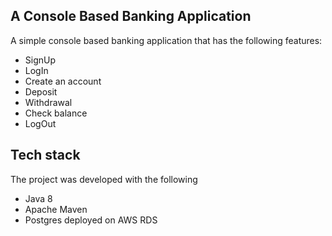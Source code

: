 ## A Console Based Banking Application

A simple console based banking application that has the following features:

- SignUp
- LogIn
- Create an account
- Deposit
- Withdrawal
- Check balance
- LogOut

## Tech stack

The project was developed with the following

- Java 8
- Apache Maven
- Postgres deployed on AWS RDS

  